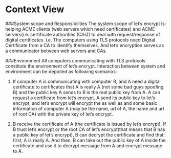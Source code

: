 Context View
===========================
###System scope and Responsibilities
The system scope of let’s encrypt is:
helping ACME clients (web servers which need certificates) and ACME servers(i.e. certificate authorities (CAs)) to deal with request/response of digital certificates. i.e. The computers using TLS protocols need Digital Certificate from a CA to identify themselves.
And let’s encryption serves as a communicator between web servers and CAs.

###Environment
All computers communicating with TLS protocols constitute the environment of let’s encrypt.
Interaction between system and environment can be depicted as following scenarios:

1. If computer A is communicating with computer B, and A need a digital certificate to certificates that A is really A (not some bad guys spoofing B) and the public key A sends to B is the real public key from A. A can request a certificate from let’s encrypt. A send its public key to let’s encrypt, and let’s encrypt will encrypt the as well as and some basic information of computer A (may be the name, url of A, the name and url of root CA) with the private key of let’s encrypt.

2. B receive the certificate of A (the certificate is issued by let’s encrypt). If B trust let’s encrypt or the root CA of let’s encrypt(that means that B has a public key of let’s encrypt), B can decrypt the certificate and find that: first, A is really A. And then, B can take out the public key of A inside the certificate and use it to decrypt message from A and encrypt message to A.
